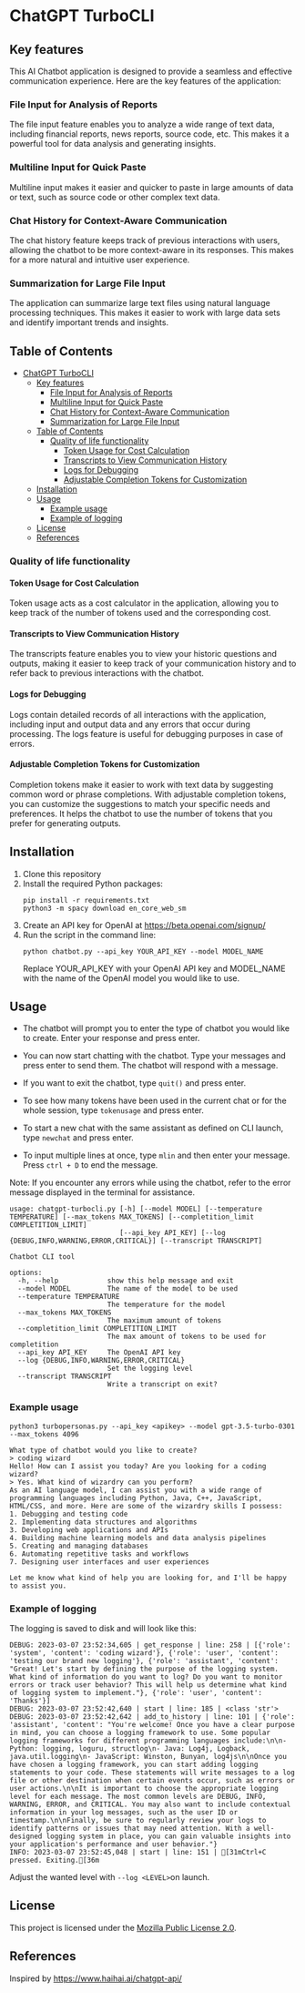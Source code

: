 # ChatGPT TurboCLI

## Key features

This AI Chatbot application is designed to provide a seamless and effective communication experience. Here are the key features of the application:        

### File Input for Analysis of Reports
The file input feature enables you to analyze a wide range of text data, including financial reports, news reports, source code, etc. This makes it a powerful tool for data analysis and generating insights.

### Multiline Input for Quick Paste
Multiline input makes it easier and quicker to paste in large amounts of data or text, such as source code or other complex text data.

### Chat History for Context-Aware Communication
The chat history feature keeps track of previous interactions with users, allowing the chatbot to be more context-aware in its responses. This makes for a more natural and intuitive user experience.

### Summarization for Large File Input
The application can summarize large text files using natural language processing techniques. This makes it easier to work with large data sets and identify important trends and insights.

## Table of Contents

- [ChatGPT TurboCLI](#chatgpt-turbocli)
  - [Key features](#key-features)
    - [File Input for Analysis of Reports](#file-input-for-analysis-of-reports)
    - [Multiline Input for Quick Paste](#multiline-input-for-quick-paste)
    - [Chat History for Context-Aware Communication](#chat-history-for-context-aware-communication)
    - [Summarization for Large File Input](#summarization-for-large-file-input)
  - [Table of Contents](#table-of-contents)
    - [Quality of life functionality](#quality-of-life-functionality)
      - [Token Usage for Cost Calculation](#token-usage-for-cost-calculation)
      - [Transcripts to View Communication History](#transcripts-to-view-communication-history)
      - [Logs for Debugging](#logs-for-debugging)
      - [Adjustable Completion Tokens for Customization](#adjustable-completion-tokens-for-customization)
  - [Installation](#installation)
  - [Usage](#usage)
    - [Example usage](#example-usage)
    - [Example of logging](#example-of-logging)
  - [License](#license)
  - [References](#references)


### Quality of life functionality

#### Token Usage for Cost Calculation
Token usage acts as a cost calculator in the application, allowing you to keep track of the number of tokens used and the corresponding cost.

#### Transcripts to View Communication History
The transcripts feature enables you to view your historic questions and outputs, making it easier to keep track of your communication history and to refer back to previous interactions with the chatbot.

#### Logs for Debugging
Logs contain detailed records of all interactions with the application, including input and output data and any errors that occur during processing. The logs feature is useful for debugging purposes in case of errors.

#### Adjustable Completion Tokens for Customization
Completion tokens make it easier to work with text data by suggesting common word or phrase completions. With adjustable completion tokens, you can customize the suggestions to match your specific needs and preferences. It helps the chatbot to use the number of tokens that you prefer for generating outputs.  

## Installation

1. Clone this repository
2. Install the required Python packages:
    ```
    pip install -r requirements.txt
    python3 -m spacy download en_core_web_sm
    ```
3. Create an API key for OpenAI at https://beta.openai.com/signup/
4. Run the script in the command line:
    ```
    python chatbot.py --api_key YOUR_API_KEY --model MODEL_NAME
    ```
    Replace YOUR_API_KEY with your OpenAI API key and MODEL_NAME with the name of the OpenAI model you would like to use.

## Usage

- The chatbot will prompt you to enter the type of chatbot you would like to create. Enter your response and press enter.

- You can now start chatting with the chatbot. Type your messages and press enter to send them. The chatbot will respond with a message.

- If you want to exit the chatbot, type `quit()` and press enter.

- To see how many tokens have been used in the current chat or for the whole session, type `tokenusage` and press enter.

- To start a new chat with the same assistant as defined on CLI launch, type `newchat` and press enter.

- To input multiple lines at once, type `mlin` and then enter your message. Press `ctrl + D` to end the message.

Note: If you encounter any errors while using the chatbot, refer to the error message displayed in the terminal for assistance.

```
usage: chatgpt-turbocli.py [-h] [--model MODEL] [--temperature TEMPERATURE] [--max_tokens MAX_TOKENS] [--completition_limit COMPLETITION_LIMIT]
                           [--api_key API_KEY] [--log {DEBUG,INFO,WARNING,ERROR,CRITICAL}] [--transcript TRANSCRIPT]

Chatbot CLI tool

options:
  -h, --help            show this help message and exit
  --model MODEL         The name of the model to be used
  --temperature TEMPERATURE
                        The temperature for the model
  --max_tokens MAX_TOKENS
                        The maximum amount of tokens
  --completition_limit COMPLETITION_LIMIT
                        The max amount of tokens to be used for completition
  --api_key API_KEY     The OpenAI API key
  --log {DEBUG,INFO,WARNING,ERROR,CRITICAL}
                        Set the logging level
  --transcript TRANSCRIPT
                        Write a transcript on exit?
```

### Example usage

`python3 turbopersonas.py --api_key <apikey> --model gpt-3.5-turbo-0301 --max_tokens 4096`
```
What type of chatbot would you like to create? 
> coding wizard
Hello! How can I assist you today? Are you looking for a coding wizard?
> Yes. What kind of wizardry can you perform?
As an AI language model, I can assist you with a wide range of programming languages including Python, Java, C++, JavaScript, HTML/CSS, and more. Here are some of the wizardry skills I possess:
1. Debugging and testing code
2. Implementing data structures and algorithms
3. Developing web applications and APIs
4. Building machine learning models and data analysis pipelines
5. Creating and managing databases
6. Automating repetitive tasks and workflows
7. Designing user interfaces and user experiences

Let me know what kind of help you are looking for, and I'll be happy to assist you.
```

### Example of logging

The logging is saved to disk and will look like this:
```
DEBUG: 2023-03-07 23:52:34,605 | get_response | line: 258 | [{'role': 'system', 'content': 'coding wizard'}, {'role': 'user', 'content': 'testing our brand new logging'}, {'role': 'assistant', 'content': "Great! Let's start by defining the purpose of the logging system. What kind of information do you want to log? Do you want to monitor errors or track user behavior? This will help us determine what kind of logging system to implement."}, {'role': 'user', 'content': 'Thanks'}]
DEBUG: 2023-03-07 23:52:42,640 | start | line: 185 | <class 'str'>
DEBUG: 2023-03-07 23:52:42,642 | add_to_history | line: 101 | {'role': 'assistant', 'content': "You're welcome! Once you have a clear purpose in mind, you can choose a logging framework to use. Some popular logging frameworks for different programming languages include:\n\n- Python: logging, loguru, structlog\n- Java: Log4j, Logback, java.util.logging\n- JavaScript: Winston, Bunyan, log4js\n\nOnce you have chosen a logging framework, you can start adding logging statements to your code. These statements will write messages to a log file or other destination when certain events occur, such as errors or user actions.\n\nIt is important to choose the appropriate logging level for each message. The most common levels are DEBUG, INFO, WARNING, ERROR, and CRITICAL. You may also want to include contextual information in your log messages, such as the user ID or timestamp.\n\nFinally, be sure to regularly review your logs to identify patterns or issues that may need attention. With a well-designed logging system in place, you can gain valuable insights into your application's performance and user behavior."}
INFO: 2023-03-07 23:52:45,048 | start | line: 151 | [31mCtrl+C pressed. Exiting.[36m
````

Adjust the wanted level with `--log <LEVEL>`on launch.


## License

This project is licensed under the [Mozilla Public License 2.0](./LICENSE).

## References
Inspired by https://www.haihai.ai/chatgpt-api/
